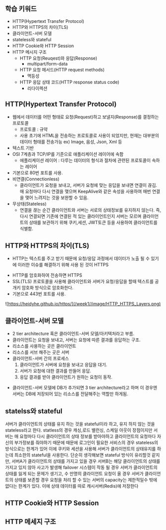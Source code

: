 ## 학습 키워드

- HTTP(Hypertext Transfer Protocol)
- HTTP와 HTTPS의 차이(TLS)
- 클라이언트-서버 모델
- stateless와 stateful
- HTTP Cookie와 HTTP Session
- HTTP 메시지 구조
  - HTTP 요청(Reuqest)와 응답(Response)
    - multipart/form-data
  - HTTP 요청 메서드(HTTP request methods)
    - 멱등성
  - HTTP 응답 상태 코드(HTTP response status code)
    - 리다이렉션

## HTTP(Hypertext Transfer Protocol)

- 웹에서 데이터를 어떤 형태로 요청(Request)하고 보낼지(Response)를 결정하는 프로토콜
  - 프로토콜 : 규약
  - 사용 초기에 HTML을 전송하는 프로토콜로 사용이 되었지만, 현재는 대부분의 데이터 형태를 전송가능 ex) Image, 음성, Json, Xml 등
- 텍스트 기반
- OSI 7계층과 TCP/IP를 기준으로 애플리케이션 레이어에 속함
  - 에플리케이션 레이어 : 다루는 데이터의 형식과 절차에 관련된 프로토콜이 속하는 레이어
- 기본으로 80번 포트를 사용.
- 비연결(Connectionless)
  - 클라이언트가 요청을 보내고, 서버가 요청에 맞는 응답을 보내면 연결이 끊김. 매 요청마다 다시 연결을 맺으며 KeepAlive와 같은 속성을 사용하여 매번 연결을 맺어 느려지는 것을 보완할 수 있음.
- 무상태(Stateless)
  - 연결을 끊는 순간 클라이언트와 서버는 서로의 상태정보를 유지하지 않는다. 즉, 다시 연결되면 기존에 연결된 적 있는 클라이언트인지 서버는 모르며 클라이언트의 상태를 보관하기 위해 쿠키,세션, JWT토큰 등을 사용하여 클라이언트를 식별함.

## HTTP와 HTTPS의 차이(TLS)

- HTTP는 텍스트를 주고 받기 때문에 요청/응답 과정에서 데이터가 노출 될 수 있기에 이러한 이슈를 해결하기 위해 사용 된 것이 HTTPS

* HTTP를 암호화하여 전송하면 HTTPS
* SSL(TLS) 프로토콜을 사용해 클라이언트와 서버가 요청/응답을 할때 텍스트를 공개키 암호화 방식으로 암호화한다.
* 기본으로 443번 포트를 사용.

![https://heidyhe.github.io/https/](/week1//image/HTTP_HTTPS_Layers.png)

## 클라이언트-서버 모델

- 2 tier architecture 혹은 클라이언트-서버 모델/아키텍처라고 부름.
- 클라이언트는 요청을 보내고, 서버는 요청에 따른 결과를 응답하는 구조.
- 리소스를 사용하는 곳은 클라이언트
- 리소스를 서브 해주는 곳은 서버
- 클라이언트-서버 간의 프로세스
  1. 클라이언트가 서버에 요청을 보내고 응답을 대기.
  2. 서버가 요청에 대한 결과를 만들어 응답.
  3. 응답 결과를 받아 클라이언트가 원하는 요청이 동작.

* 클라이언트-서버 모델에 DB가 추가되면 3 tier architecture라고 하며 이 경우엔 서버는 DB에 저장되어 있는 리소스를 전달해주는 역할만 하게됨.

## statelss와 stateful

서버가 클라이언트의 상태를 유지 하는 것을 stateful이라 하고, 유지 하지 않는 것을 stateless라고 한다. statless의 경우 캐싱,로드 밸런싱, 스케일 아웃이 장점이지만 서버는 매 요청마다 다시 클라이언트의 상태 정보를 받아야하고 클라이언트의 요청마다 자신의 부가정보를 줘야하기 때문에 때문에 로그인이 필요한 서비스의 경우 stateless의 방식으로는 한계가 있어 이에 쿠키와 세션을 사용해 서버가 클라이언트의 상태유지를 하는데 최소한의 stateful을 사용한다. 단순히 생각해보면 stateful 방식이 유리할것 같지만, 서버A가 클라이언트의 상태를 가지고 있을 경우 서버B는 해당 클라이언트의 상태를 가지고 있지 않아 사고가 발생해 failover 시스템이 작동 될 경우 서버가 클라이언트의 상태를 잃게 되는 문제가 생기고, 수 만명의 클라이언트 요청이 올 경우 서버가 클라이언트의 상태를 보존할 경우 요청을 처리 할 수 있는 서버의 capacity는 제한적일수 밖에 없다는 한계가 있다.
이에 상태 데이터를 따로 캐시서버(Redis)에 저장한다

## HTTP Cookie와 HTTP Session

## HTTP 메세지 구조
